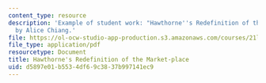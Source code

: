 ```yaml
---
content_type: resource
description: 'Example of student work: "Hawthorne''s Redefinition of the Market-place"
  by Alice Chiang.'
file: https://ol-ocw-studio-app-production.s3.amazonaws.com/courses/21l-702-studies-in-fiction-rethinking-the-american-masterpiece-fall-2007/d5897e01b5534df69c3837b997141ec9_achiang_essay1.pdf
file_type: application/pdf
resourcetype: Document
title: Hawthorne's Redefinition of the Market-place
uid: d5897e01-b553-4df6-9c38-37b997141ec9
---
```


